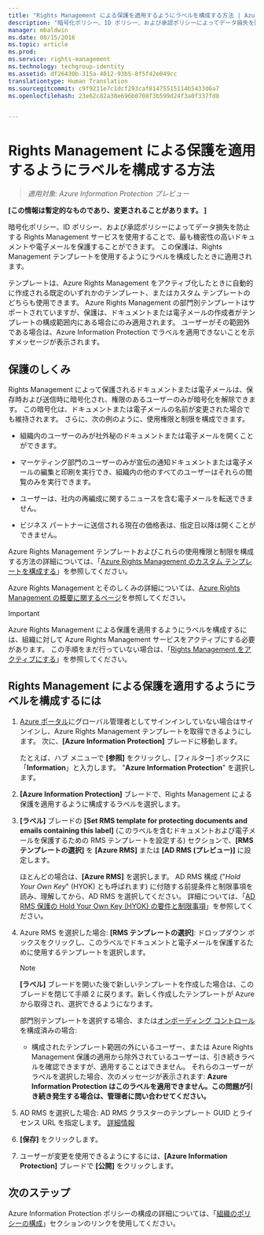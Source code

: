 ```yaml
---
title: "Rights Management による保護を適用するようにラベルを構成する方法 | Azure Rights Management"
description: "暗号化ポリシー、ID ポリシー、および承認ポリシーによってデータ損失を防止する Rights Management サービスを使用することで、最も機密性の高いドキュメントや電子メールを保護することができます。 この保護は、Rights Management テンプレートを使用するようにラベルを構成したときに適用されます。"
manager: mbaldwin
ms.date: 08/15/2016
ms.topic: article
ms.prod: 
ms.service: rights-management
ms.technology: techgroup-identity
ms.assetid: df26430b-315a-4012-93b5-8f5f42e049cc
translationtype: Human Translation
ms.sourcegitcommit: c9f9211e7c1dcf293caf81475515114b5433d6a7
ms.openlocfilehash: 23e62c82a38e696b0708f3b599d24f3a0f337fd8


---
```


# Rights Management による保護を適用するようにラベルを構成する方法

>*適用対象: Azure Information Protection プレビュー*

**[この情報は暫定的なものであり、変更されることがあります。 ]**

暗号化ポリシー、ID ポリシー、および承認ポリシーによってデータ損失を防止する Rights Management サービスを使用することで、最も機密性の高いドキュメントや電子メールを保護することができます。 この保護は、Rights Management テンプレートを使用するようにラベルを構成したときに適用されます。 

テンプレートは、Azure Rights Management をアクティブ化したときに自動的に作成される既定のいずれかのテンプレート、またはカスタム テンプレートのどちらも使用できます。 Azure Rights Management の部門別テンプレートはサポートされていますが、保護は、ドキュメントまたは電子メールの作成者がテンプレートの構成範囲内にある場合にのみ適用されます。 ユーザーがその範囲外である場合は、Azure Information Protection でラベルを適用できないことを示すメッセージが表示されます。

## 保護のしくみ

Rights Management によって保護されるドキュメントまたは電子メールは、保存時および送信時に暗号化され、権限のあるユーザーのみが暗号化を解除できます。 この暗号化は、ドキュメントまたは電子メールの名前が変更された場合でも維持されます。 さらに、次の例のように、使用権限と制限を構成できます。

- 組織内のユーザーのみが社外秘のドキュメントまたは電子メールを開くことができます。

- マーケティング部門のユーザーのみが宣伝の通知ドキュメントまたは電子メールの編集と印刷を実行でき、組織内の他のすべてのユーザーはそれらの閲覧のみを実行できます。

- ユーザーは、社内の再編成に関するニュースを含む電子メールを転送できません。

- ビジネス パートナーに送信される現在の価格表は、指定日以降は開くことができません。

Azure Rights Management テンプレートおよびこれらの使用権限と制限を構成する方法の詳細については、「[Azure Rights Management のカスタム テンプレートを構成する](../deploy-use/configure-custom-templates.md)」を参照してください。

Azure Rights Management とそのしくみの詳細については、[Azure Rights Management の概要に関するページ](../understand-explore/what-is-azure-rms.md)を参照してください。

> [!IMPORTANT]
> Azure Rights Management による保護を適用するようにラベルを構成するには、組織に対して Azure Rights Management サービスをアクティブにする必要があります。 この手順をまだ行っていない場合は、「[Rights Management をアクティブにする](../deploy-use/activate-service.md)」を参照してください。


## Rights Management による保護を適用するようにラベルを構成するには

1. [Azure ポータル](https://portal.azure.com)にグローバル管理者としてサインインしていない場合はサインインし、Azure Rights Management テンプレートを取得できるようにします。 次に、**[Azure Information Protection]** ブレードに移動します。 

    たとえば、ハブ メニューで **[参照]** をクリックし、[フィルター] ボックスに「**Information**」と入力します。 "**Azure Information Protection**" を選択します。

2. **[Azure Information Protection]** ブレードで、Rights Management による保護を適用するように構成するラベルを選択します。

3. **[ラベル]** ブレードの **[Set RMS template for protecting documents and emails containing this label]** (このラベルを含むドキュメントおよび電子メールを保護するための RMS テンプレートを設定する) セクションで、**[RMS テンプレートの選択]** を **[Azure RMS]** または **[AD RMS (プレビュー)]** に設定します。
    
    ほとんどの場合は、**[Azure RMS]** を選択します。 AD RMS 構成 ("*Hold Your Own Key*" (HYOK) とも呼ばれます) に付随する前提条件と制限事項を読み、理解してから、AD RMS を選択してください。 詳細については、「[AD RMS 保護の Hold Your Own Key (HYOK) の要件と制限事項](configure-adrms-restrictions.md)」を参照してください。
    
4. Azure RMS を選択した場合: **[RMS テンプレートの選択]**: ドロップダウン ボックスをクリックし、このラベルでドキュメントと電子メールを保護するために使用するテンプレートを選択します。

    > [!NOTE] 
    > **[ラベル]** ブレードを開いた後で新しいテンプレートを作成した場合は、このブレードを閉じて手順 2 に戻ります。新しく作成したテンプレートが Azure から取得され、選択できるようになります。
    
    部門別テンプレートを選択する場合、または[オンボーディング コントロール](../deploy-use/activate-service.md#configuring-onboarding-controls-for-a-phased-deployment)を構成済みの場合:
    
    - 構成されたテンプレート範囲の外にいるユーザー、または Azure Rights Management 保護の適用から除外されているユーザーは、引き続きラベルを確認できますが、適用することはできません。 それらのユーザーがラベルを選択した場合、次のメッセージが表示されます: **Azure Information Protection はこのラベルを適用できません。この問題が引き続き発生する場合は、管理者に問い合わせてください。**
    
5. AD RMS を選択した場合: AD RMS クラスターのテンプレート GUID とライセンス URL を指定します。 [詳細情報](configure-adrms-restrictions.md#locating-the-information-to-specify-ad-rms-protection-with-an-azure-information-protection-label)

6. **[保存]** をクリックします。

7. ユーザーが変更を使用できるようにするには、**[Azure Information Protection]** ブレードで **[公開]** をクリックします。

## 次のステップ

Azure Information Protection ポリシーの構成の詳細については、「[組織のポリシーの構成](configure-policy.md#configuring-your-organization-s-policy)」セクションのリンクを使用してください。  



<!--HONumber=Aug16_HO4-->


